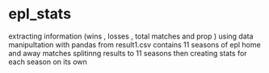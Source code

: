 # epl_stats
extracting information (wins , losses  , total matches and prop )  using data manipultation with pandas from result1.csv contains 11 seasons of epl home and away matches 
splitinng results to 11 seasons then creating stats for each season on its own

